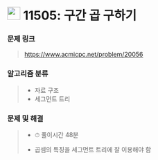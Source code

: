 # <img src="https://d2gd6pc034wcta.cloudfront.net/tier/15.svg" width="30">  11505: 구간 곱 구하기

### 문제 링크

> https://www.acmicpc.net/problem/20056



### 알고리즘 분류

>- 자료 구조
>- 세그먼트 트리



### 문제 및 해결

>- ⏱ 풀이시간 48분
>
>- 곱셈의 특징을 세그먼트 트리에 잘 이용해야 함
>
>  
